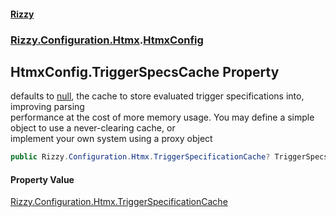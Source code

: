 #### [Rizzy](index.md 'index')
### [Rizzy.Configuration.Htmx](Rizzy.Configuration.Htmx.md 'Rizzy.Configuration.Htmx').[HtmxConfig](Rizzy.Configuration.Htmx.HtmxConfig.md 'Rizzy.Configuration.Htmx.HtmxConfig')

## HtmxConfig.TriggerSpecsCache Property

defaults to [null](https://docs.microsoft.com/en-us/dotnet/csharp/language-reference/keywords/null 'https://docs.microsoft.com/en-us/dotnet/csharp/language-reference/keywords/null'), the cache to store evaluated trigger specifications into, improving parsing  
performance at the cost of more memory usage. You may define a simple object to use a never-clearing cache, or  
implement your own system using a proxy object

```csharp
public Rizzy.Configuration.Htmx.TriggerSpecificationCache? TriggerSpecsCache { get; set; }
```

#### Property Value
[Rizzy.Configuration.Htmx.TriggerSpecificationCache](https://docs.microsoft.com/en-us/dotnet/api/Rizzy.Configuration.Htmx.TriggerSpecificationCache 'Rizzy.Configuration.Htmx.TriggerSpecificationCache')
